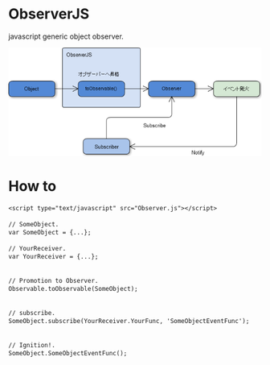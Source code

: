 # ObserverJS
javascript generic object observer.  
  
![image](Obsever.png)
  
  
# How to  
  
    <script type="text/javascript" src="Observer.js"></script>

    // SomeObject.
    var SomeObject = {...};

    // YourReceiver.
    var YourReceiver = {...};

    
    // Promotion to Observer.
    Observable.toObservable(SomeObject);
    

    // subscribe.
    SomeObject.subscribe(YourReceiver.YourFunc, 'SomeObjectEventFunc');
    
    
	// Ignition!.
    SomeObject.SomeObjectEventFunc();

